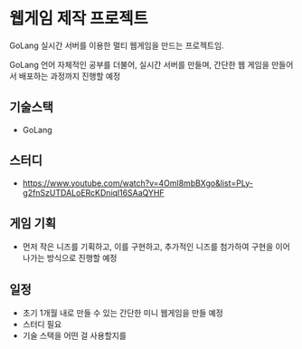# 웹게임 제작 프로젝트

GoLang 실시간 서버를 이용한 멀티 웹게임을 만드는 프로젝트임.

GoLang 언어 자체적인 공부를 더불어, 실시간 서버를 만들며, 간단한 웹 게임을 만들어서 배포하는 과정까지 진행할 예정

## 기술스택 
- GoLang

## 스터디
- https://www.youtube.com/watch?v=4Oml8mbBXgo&list=PLy-g2fnSzUTDALoERcKDniql16SAaQYHF


## 게임 기획
- 먼저 작은 니즈를 기획하고, 이를 구현하고, 추가적인 니즈를 첨가하여 구현을 이어나가는 방식으로 진행할 예정


## 일정
- 초기 1개월 내로 만들 수 있는 간단한 미니 웹게임을 만들 예정
- 스터디 필요
- 기술 스택을 어떤 걸 사용할지를 
